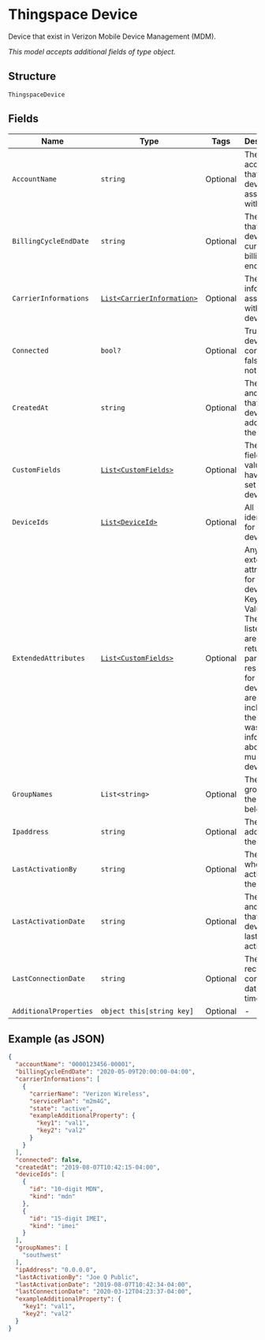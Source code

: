
# Thingspace Device

Device that exist in Verizon Mobile Device Management (MDM).

*This model accepts additional fields of type object.*

## Structure

`ThingspaceDevice`

## Fields

| Name | Type | Tags | Description |
|  --- | --- | --- | --- |
| `AccountName` | `string` | Optional | The billing account that the device is associated with. |
| `BillingCycleEndDate` | `string` | Optional | The date that the device's current billing cycle ends. |
| `CarrierInformations` | [`List<CarrierInformation>`](../../doc/models/carrier-information.md) | Optional | The carrier information associated with the device. |
| `Connected` | `bool?` | Optional | True if the device is connected; false if it is not. |
| `CreatedAt` | `string` | Optional | The date and time that the device was added to the system. |
| `CustomFields` | [`List<CustomFields>`](../../doc/models/custom-fields.md) | Optional | The custom fields and values that have been set for the device. |
| `DeviceIds` | [`List<DeviceId>`](../../doc/models/device-id.md) | Optional | All identifiers for the device. |
| `ExtendedAttributes` | [`List<CustomFields>`](../../doc/models/custom-fields.md) | Optional | Any extended attributes for the device, as Key and Value pairs. The pairs listed below are returned as part of the response for a single device, but are not included if the request was for information about multiple devices. |
| `GroupNames` | `List<string>` | Optional | The device groups that the device belongs to. |
| `Ipaddress` | `string` | Optional | The IP address of the device. |
| `LastActivationBy` | `string` | Optional | The user who last activated the device. |
| `LastActivationDate` | `string` | Optional | The date and time that the device was last activated. |
| `LastConnectionDate` | `string` | Optional | The most recent connection date and time. |
| `AdditionalProperties` | `object this[string key]` | Optional | - |

## Example (as JSON)

```json
{
  "accountName": "0000123456-00001",
  "billingCycleEndDate": "2020-05-09T20:00:00-04:00",
  "carrierInformations": [
    {
      "carrierName": "Verizon Wireless",
      "servicePlan": "m2m4G",
      "state": "active",
      "exampleAdditionalProperty": {
        "key1": "val1",
        "key2": "val2"
      }
    }
  ],
  "connected": false,
  "createdAt": "2019-08-07T10:42:15-04:00",
  "deviceIds": [
    {
      "id": "10-digit MDN",
      "kind": "mdn"
    },
    {
      "id": "15-digit IMEI",
      "kind": "imei"
    }
  ],
  "groupNames": [
    "southwest"
  ],
  "ipAddress": "0.0.0.0",
  "lastActivationBy": "Joe Q Public",
  "lastActivationDate": "2019-08-07T10:42:34-04:00",
  "lastConnectionDate": "2020-03-12T04:23:37-04:00",
  "exampleAdditionalProperty": {
    "key1": "val1",
    "key2": "val2"
  }
}
```

